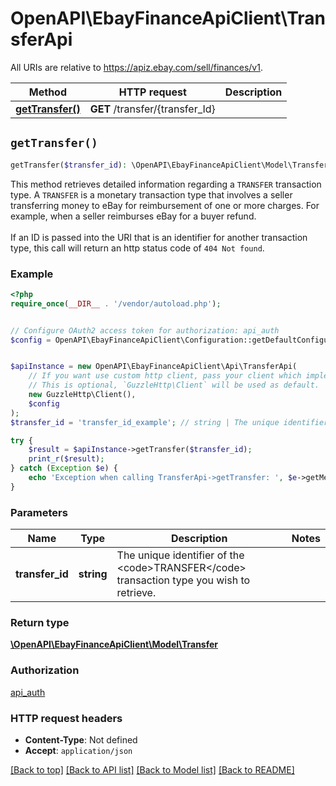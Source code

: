 # OpenAPI\EbayFinanceApiClient\TransferApi

All URIs are relative to https://apiz.ebay.com/sell/finances/v1.

Method | HTTP request | Description
------------- | ------------- | -------------
[**getTransfer()**](TransferApi.md#getTransfer) | **GET** /transfer/{transfer_Id} | 


## `getTransfer()`

```php
getTransfer($transfer_id): \OpenAPI\EbayFinanceApiClient\Model\Transfer
```



This method retrieves detailed information regarding a <code>TRANSFER</code> transaction type. A <code>TRANSFER</code> is a  monetary transaction type that involves a seller transferring money to eBay for reimbursement of one or more charges. For example, when a seller reimburses eBay for a buyer refund.<br><br>If an ID is passed into the URI that is an identifier for another transaction type, this call will return an http status code of <code>404 Not found</code>.

### Example

```php
<?php
require_once(__DIR__ . '/vendor/autoload.php');


// Configure OAuth2 access token for authorization: api_auth
$config = OpenAPI\EbayFinanceApiClient\Configuration::getDefaultConfiguration()->setAccessToken('YOUR_ACCESS_TOKEN');


$apiInstance = new OpenAPI\EbayFinanceApiClient\Api\TransferApi(
    // If you want use custom http client, pass your client which implements `GuzzleHttp\ClientInterface`.
    // This is optional, `GuzzleHttp\Client` will be used as default.
    new GuzzleHttp\Client(),
    $config
);
$transfer_id = 'transfer_id_example'; // string | The unique identifier of the <code>TRANSFER</code> transaction type you wish to retrieve.

try {
    $result = $apiInstance->getTransfer($transfer_id);
    print_r($result);
} catch (Exception $e) {
    echo 'Exception when calling TransferApi->getTransfer: ', $e->getMessage(), PHP_EOL;
}
```

### Parameters

Name | Type | Description  | Notes
------------- | ------------- | ------------- | -------------
 **transfer_id** | **string**| The unique identifier of the &lt;code&gt;TRANSFER&lt;/code&gt; transaction type you wish to retrieve. |

### Return type

[**\OpenAPI\EbayFinanceApiClient\Model\Transfer**](../Model/Transfer.md)

### Authorization

[api_auth](../../README.md#api_auth)

### HTTP request headers

- **Content-Type**: Not defined
- **Accept**: `application/json`

[[Back to top]](#) [[Back to API list]](../../README.md#endpoints)
[[Back to Model list]](../../README.md#models)
[[Back to README]](../../README.md)
